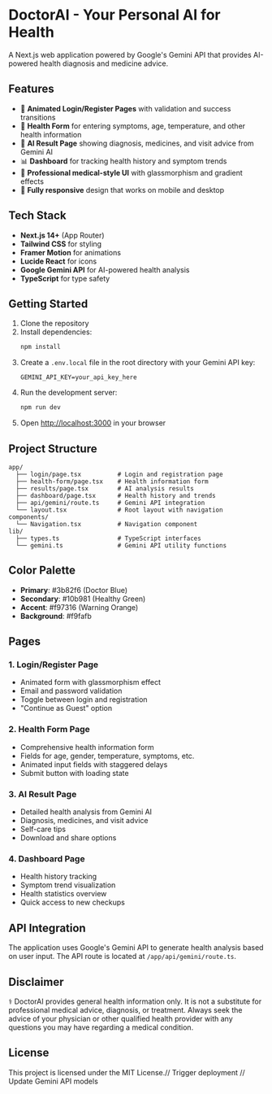 # DoctorAI - Your Personal AI for Health

A Next.js web application powered by Google's Gemini API that provides AI-powered health diagnosis and medicine advice.

## Features

- 🎨 **Animated Login/Register Pages** with validation and success transitions
- 📝 **Health Form** for entering symptoms, age, temperature, and other health information
- 🤖 **AI Result Page** showing diagnosis, medicines, and visit advice from Gemini AI
- 📊 **Dashboard** for tracking health history and symptom trends
- 🎯 **Professional medical-style UI** with glassmorphism and gradient effects
- 📱 **Fully responsive** design that works on mobile and desktop

## Tech Stack

- **Next.js 14+** (App Router)
- **Tailwind CSS** for styling
- **Framer Motion** for animations
- **Lucide React** for icons
- **Google Gemini API** for AI-powered health analysis
- **TypeScript** for type safety

## Getting Started

1. Clone the repository
2. Install dependencies:
   ```bash
   npm install
   ```
3. Create a `.env.local` file in the root directory with your Gemini API key:
   ```
   GEMINI_API_KEY=your_api_key_here
   ```
4. Run the development server:
   ```bash
   npm run dev
   ```
5. Open [http://localhost:3000](http://localhost:3000) in your browser

## Project Structure

```
app/
  ├── login/page.tsx          # Login and registration page
  ├── health-form/page.tsx    # Health information form
  ├── results/page.tsx        # AI analysis results
  ├── dashboard/page.tsx      # Health history and trends
  ├── api/gemini/route.ts     # Gemini API integration
  └── layout.tsx              # Root layout with navigation
components/
  └── Navigation.tsx          # Navigation component
lib/
  ├── types.ts                # TypeScript interfaces
  └── gemini.ts               # Gemini API utility functions
```

## Color Palette

- **Primary**: #3b82f6 (Doctor Blue)
- **Secondary**: #10b981 (Healthy Green)
- **Accent**: #f97316 (Warning Orange)
- **Background**: #f9fafb

## Pages

### 1. Login/Register Page
- Animated form with glassmorphism effect
- Email and password validation
- Toggle between login and registration
- "Continue as Guest" option

### 2. Health Form Page
- Comprehensive health information form
- Fields for age, gender, temperature, symptoms, etc.
- Animated input fields with staggered delays
- Submit button with loading state

### 3. AI Result Page
- Detailed health analysis from Gemini AI
- Diagnosis, medicines, and visit advice
- Self-care tips
- Download and share options

### 4. Dashboard Page
- Health history tracking
- Symptom trend visualization
- Health statistics overview
- Quick access to new checkups

## API Integration

The application uses Google's Gemini API to generate health analysis based on user input. The API route is located at `/app/api/gemini/route.ts`.

## Disclaimer

⚕️ DoctorAI provides general health information only. It is not a substitute for professional medical advice, diagnosis, or treatment. Always seek the advice of your physician or other qualified health provider with any questions you may have regarding a medical condition.

## License

This project is licensed under the MIT License./ /   T r i g g e r   d e p l o y m e n t  
 / /   U p d a t e   G e m i n i   A P I   m o d e l s  
 